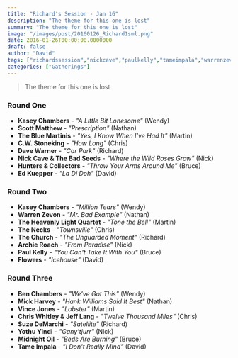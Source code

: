 ```yaml
---
title: "Richard's Session - Jan 16"
description: "The theme for this one is lost"
summary: "The theme for this one is lost"
image: "/images/post/20160126_Richard1sml.png"
date: 2016-01-26T00:00:00.0000000
draft: false
author: "David"
tags: ["richardssession","nickcave","paulkelly","tameimpala","warrenzevon","archieroach","thechurch","benchambers","chriswhitley","kaseychambers","davewarner","midnightoil","theheavenlylightquartet","flowers","thenecks","jefflang","edkuepper","mickharvey","vincejones","yothuyindi","cwstoneking","scottmatthew","suzedemarchi","thebluemartinis","huntersandcollectors"]
categories: ["Gatherings"]
---
```

> The theme for this one is lost
### Round One
- **Kasey Chambers** - _"A Little Bit Lonesome"_ (Wendy)
- **Scott Matthew** - _"Prescription"_ (Nathan)
- **The Blue Martinis** - _"Yes, I Know When I've Had It"_ (Martin)
- **C.W. Stoneking** - _"How Long"_ (Chris)
- **Dave Warner** - _"Car Park"_ (Richard)
- **Nick Cave & The Bad Seeds** - _"Where the Wild Roses Grow"_ (Nick)
- **Hunters & Collectors** - _"Throw Your Arms Around Me"_ (Bruce)
- **Ed Kuepper** - _"La Di Doh"_ (David)
### Round Two
- **Kasey Chambers** - _"Million Tears"_ (Wendy)
- **Warren Zevon** - _"Mr. Bad Example"_ (Nathan)
- **The Heavenly Light Quartet** - _"Tone the Bell"_ (Martin)
- **The Necks** - _"Townsville"_ (Chris)
- **The Church** - _"The Unguarded Moment"_ (Richard)
- **Archie Roach** - _"From Paradise"_ (Nick)
- **Paul Kelly** - _"You Can't Take It With You"_ (Bruce)
- **Flowers** - _"Icehouse"_ (David)
### Round Three
- **Ben Chambers** - _"We've Got This"_ (Wendy)
- **Mick Harvey** - _"Hank Williams Said It Best"_ (Nathan)
- **Vince Jones** - _"Lobster"_ (Martin)
- **Chris Whitley & Jeff Lang** - _"Twelve Thousand Miles"_ (Chris)
- **Suze DeMarchi** - _"Satellite"_ (Richard)
- **Yothu Yindi** - _"Gany'tjurr"_ (Nick)
- **Midnight Oil** - _"Beds Are Burning"_ (Bruce)
- **Tame Impala** - _"I Don't Really Mind"_ (David)
